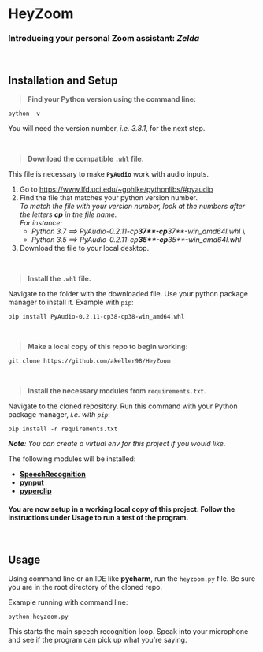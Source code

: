 # HeyZoom

### Introducing your personal Zoom assistant: ***Zelda***

&nbsp;


## Installation and Setup

> **Find your Python version using the command line:**
 
`python -v`

You will need the version number, *i.e. 3.8.1*, for the next step. 

&nbsp;

> **Download the compatible `.whl` file.** 

This file is necessary to make **`PyAudio`** work with audio inputs.

1. Go to https://www.lfd.uci.edu/~gohlke/pythonlibs/#pyaudio 
2. Find the file that matches your python version number. \
*To match the file with your version number, look at the numbers after the letters **cp** in the file name.* \
*For instance:*
    - *Python 3.7 ==> PyAudio-0.2.11-cp****37**-cp****37**-win_amd64l.whl* \
    - *Python 3.5 ==> PyAudio-0.2.11-cp****35**-cp****35**-win_amd64l.whl*
3. Download the file to your local desktop. 

&nbsp;
 
> **Install the `.whl` file.**
 
Navigate to the folder with the downloaded file. Use your python package manager to install it. Example with `pip`:

`pip install PyAudio-0.2.11-cp38-cp38-win_amd64.whl`

&nbsp;

> **Make a local copy of this repo to begin working:** 

`git clone https://github.com/akeller98/HeyZoom`

&nbsp;

> **Install the necessary modules from `requirements.txt`.**

Navigate to the cloned repository. Run this command with your Python package manager, *i.e. with `pip`*:

`pip install -r requirements.txt`

***Note**: You can create a virtual env for this project if you would like.*

The following modules will be installed:
- [**SpeechRecognition**](https://pypi.org/project/SpeechRecognition/)
- [**pynput**](https://pypi.org/project/pynput/)
- [**pyperclip**](https://pypi.org/project/pyperclip/)



#### You are now setup in a working local copy of this project. Follow the instructions under **Usage** to run a test of the program.

&nbsp;

## Usage
Using command line or an IDE like **pycharm**, run the `heyzoom.py` file. Be sure you are in the root directory of the cloned repo.  

Example running with command line:

`python heyzoom.py` 

This starts the main speech recognition loop. Speak into your microphone and see if the program can pick up what you're saying. 
